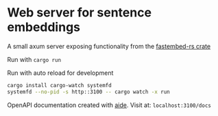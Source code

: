 # Web server for sentence embeddings

A small axum server exposing functionality from the [fastembed-rs crate](https://github.com/Anush008/fastembed-rs)

Run with `cargo run`

Run with auto reload for development

```sh
cargo install cargo-watch systemfd
systemfd --no-pid -s http::3100 -- cargo watch -x run
```

OpenAPI documentation created with [aide](https://github.com/tamasfe/aide). Visit at: `localhost:3100/docs`